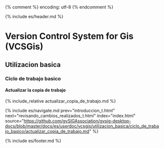 {% comment %} encoding: utf-8 {% endcomment %}

{% include es/header.md %}

# Version Control System for Gis (VCSGis)

## Utilizacion basica

### Ciclo de trabajo basico

#### Actualizar la copia de trabajo

{% include_relative actualizar_copia_de_trabajo.md %}

{% include es/navigate.md 
   prev="introduccion_t.html" 
   next="revisando_cambios_realizados_t.html" 
   index="index.html" 
   source="https://github.com/gvSIGAssociation/gvsig-desktop-docs/blob/master/docs/es/userdoc/vcsgis/utilizacion_basica/ciclo_de_trabajo_basico/actualizar_copia_de_trabajo.md" 
%}

{% include es/footer.md %}